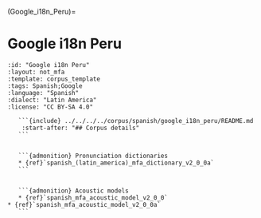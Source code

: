 
(Google_i18n_Peru)=
# Google i18n Peru

``````{corpus} Google i18n Peru
:id: "Google i18n Peru"
:layout: not_mfa
:template: corpus_template
:tags: Spanish;Google
:language: "Spanish"
:dialect: "Latin America"
:license: "CC BY-SA 4.0"

   ```{include} ../../../../corpus/spanish/google_i18n_peru/README.md
    :start-after: "## Corpus details"
   ```


   ```{admonition} Pronunciation dictionaries
   * {ref}`spanish_(latin_america)_mfa_dictionary_v2_0_0a`
   ```


   ```{admonition} Acoustic models
   * {ref}`spanish_mfa_acoustic_model_v2_0_0`
* {ref}`spanish_mfa_acoustic_model_v2_0_0a`
   ```
``````
